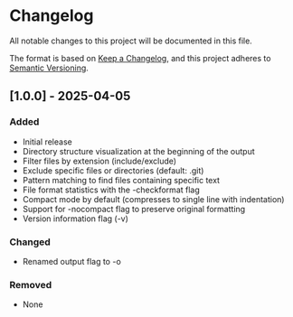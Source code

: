 # Changelog

All notable changes to this project will be documented in this file.

The format is based on [Keep a Changelog](https://keepachangelog.com/en/1.0.0/),
and this project adheres to [Semantic Versioning](https://semver.org/spec/v2.0.0.html).

## [1.0.0] - 2025-04-05

### Added
- Initial release
- Directory structure visualization at the beginning of the output
- Filter files by extension (include/exclude)
- Exclude specific files or directories (default: .git)
- Pattern matching to find files containing specific text
- File format statistics with the -checkformat flag
- Compact mode by default (compresses to single line with indentation)
- Support for -nocompact flag to preserve original formatting
- Version information flag (-v)

### Changed
- Renamed output flag to -o

### Removed
- None 